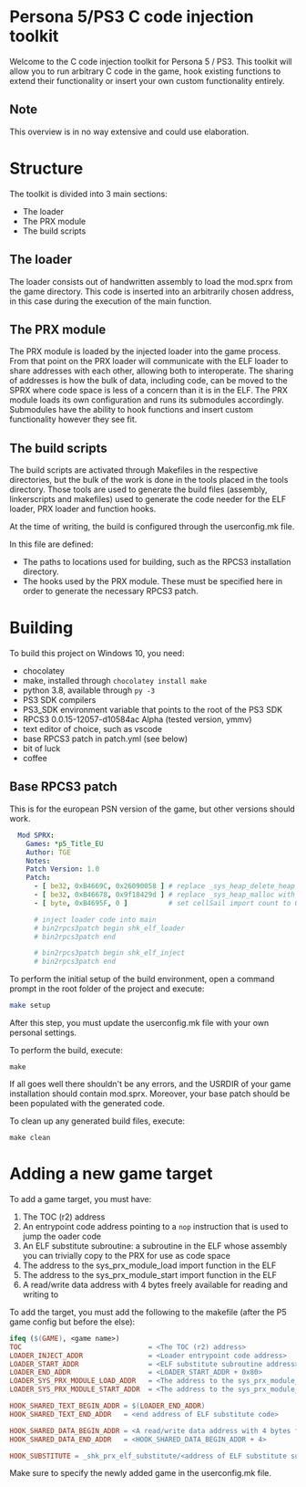 # Persona 5/PS3 C code injection toolkit
Welcome to the C code injection toolkit for Persona 5 / PS3. This toolkit will allow you to run arbitrary C code in the game, hook existing functions to extend their functionality or insert your own custom functionality entirely.

## Note
This overview is in no way extensive and could use elaboration. 

# Structure
The toolkit is divided into 3 main sections:
- The loader
- The PRX module
- The build scripts

## The loader
The loader consists out of handwritten assembly to load the mod.sprx from the game directory. This code is inserted into an arbitrarily chosen address, in this case during the execution of the main function.

## The PRX module
The PRX module is loaded by the injected loader into the game process. From that point on the PRX loader will communicate with the ELF loader to share addresses with each other, allowing both to interoperate. The sharing of addresses is how the bulk of data, including code, can be moved to the SPRX where code space is less of a concern than it is in the ELF. The PRX module loads its own configuration and runs its submodules accordingly. Submodules have the ability to hook functions and insert custom functionality however they see fit.

## The build scripts
The build scripts are activated through Makefiles in the respective directories, but the bulk of the work is done in the tools placed in the tools directory. Those tools are used to generate the build files (assembly, linkerscripts and makefiles) used to generate the code needer for the ELF loader, PRX loader and function hooks.

At the time of writing, the build is configured through the userconfig.mk file.

In this file are defined:
- The paths to locations used for building, such as the RPCS3 installation directory.
- The hooks used by the PRX module. These must be specified here in order to generate the necessary RPCS3 patch.

# Building
To build this project on Windows 10, you need:
- chocolatey
- make, installed through ``chocolatey install make``
- python 3.8, available through ``py -3``
- PS3 SDK compilers
- PS3_SDK environment variable that points to the root of the PS3 SDK
- RPCS3 0.0.15-12057-d10584ac Alpha (tested version, ymmv)
- text editor of choice, such as vscode
- base RPCS3 patch in patch.yml (see below)
- bit of luck
- coffee

## Base RPCS3 patch
This is for the european PSN version of the game, but other versions should work.

```yml
  Mod SPRX:
    Games: *p5_Title_EU
    Author: TGE
    Notes: 
    Patch Version: 1.0
    Patch:
      - [ be32, 0xB4669C, 0x26090058 ] # replace _sys_heap_delete_heap with sys_prx_load_module
      - [ be32, 0xB46678, 0x9f18429d ] # replace _sys_heap_malloc with sys_prx_start_module
      - [ byte, 0xB4695F, 0 ]          # set cellSail import count to 0

      # inject loader code into main
      # bin2rpcs3patch begin shk_elf_loader
      # bin2rpcs3patch end

      # bin2rpcs3patch begin shk_elf_inject
      # bin2rpcs3patch end
```

To perform the initial setup of the build environment, open a command prompt in the root folder of the project and execute:
```sh
make setup
```

After this step, you must update the userconfig.mk file with your own personal settings.

To perform the build, execute:
```
make
```

If all goes well there shouldn't be any errors, and the USRDIR of your game installation should contain mod.sprx. Moreover, your base patch should be been populated with the generated code.

To clean up any generated build files, execute:
```
make clean
```

# Adding a new game target
To add a game target, you must have:
1. The TOC (r2) address 
2. An entrypoint code address pointing to a ``nop`` instruction that is used to jump the oader code
3. An ELF substitute subroutine: a subroutine in the ELF whose assembly you can trivially copy to the PRX for use as code space
4. The address to the sys_prx_module_load import function in the ELF
5. The address to the sys_prx_module_start import function in the ELF
6. A read/write data address with 4 bytes freely available for reading and writing to

To add the target, you must add the following to the makefile (after the P5 game config but before the else):
```mk
ifeq ($(GAME), <game name>)
TOC                               = <The TOC (r2) address>
LOADER_INJECT_ADDR                = <Loader entrypoint code address>
LOADER_START_ADDR                 = <ELF substitute subroutine address>
LOADER_END_ADDR                   = <LOADER_START_ADDR + 0x80>
LOADER_SYS_PRX_MODULE_LOAD_ADDR   = <The address to the sys_prx_module_load import function in the ELF>
LOADER_SYS_PRX_MODULE_START_ADDR  = <The address to the sys_prx_module_start import function in the ELF>

HOOK_SHARED_TEXT_BEGIN_ADDR = $(LOADER_END_ADDR)
HOOK_SHARED_TEXT_END_ADDR 	= <end address of ELF substitute code> 

HOOK_SHARED_DATA_BEGIN_ADDR = <A read/write data address with 4 bytes freely available for reading and writing to>
HOOK_SHARED_DATA_END_ADDR 	= <HOOK_SHARED_DATA_BEGIN_ADDR + 4>

HOOK_SUBSTITUTE = _shk_prx_elf_substitute/<address of ELF substitute subroutine>/""
```

Make sure to specify the newly added game in the userconfig.mk file.